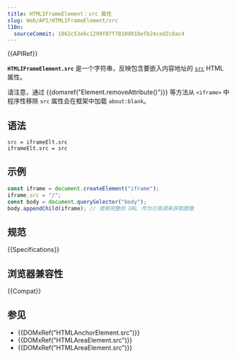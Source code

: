 ```yaml
---
title: HTMLIFrameElement：src 属性
slug: Web/API/HTMLIFrameElement/src
l10n:
  sourceCommit: 1862c53e6c1299f07f7810d018efb24ced2c8ac4
---
```


{{APIRef}}

**`HTMLIFrameElement.src`** 是一个字符串，反映包含要嵌入内容地址的 [`src`](/zh-CN/docs/Web/HTML/Element/iframe#src) HTML 属性。

请注意，通过 {{domxref("Element.removeAttribute()")}} 等方法从 `<iframe>` 中程序性移除 `src` 属性会在框架中加载 `about:blank`。

## 语法

```js-nolint
src = iframeElt.src
iframeElt.src = src
```

## 示例

```js
const iframe = document.createElement("iframe");
iframe.src = "/";
const body = document.querySelector("body");
body.appendChild(iframe); // 使用完整的 URL 作为引用源来获取图像
```

## 规范

{{Specifications}}

## 浏览器兼容性

{{Compat}}

## 参见

- {{DOMxRef("HTMLAnchorElement.src")}}
- {{DOMxRef("HTMLAreaElement.src")}}
- {{DOMxRef("HTMLAreaElement.src")}}
